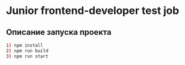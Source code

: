 # Junior frontend-developer test job

## Описание запуска проекта

```bash
1) npm install
2) npm run build
3) npm run start

